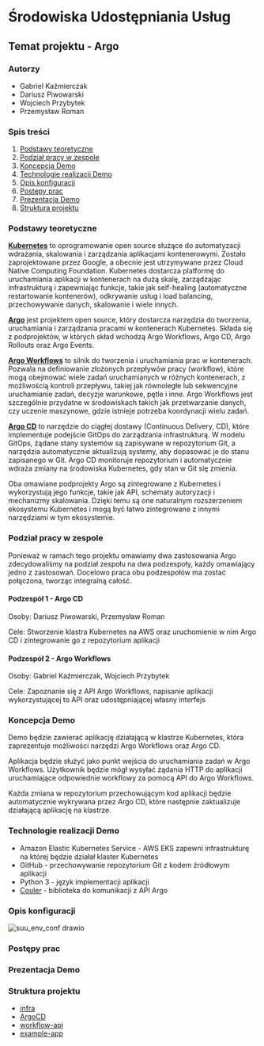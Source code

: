 # Środowiska Udostępniania Usług

## Temat projektu - Argo

### Autorzy

- Gabriel Kaźmierczak
- Dariusz Piwowarski
- Wojciech Przybytek
- Przemysław Roman

### Spis treści

1. [Podstawy teoretyczne](#podstawy-teoretyczne)
2. [Podział pracy w zespole](#podział-pracy-w-zespole)
3. [Koncepcja Demo](#koncepcja-demo)
4. [Technologie realizacji Demo](#technologie-realizacji-demo)
5. [Opis konfiguracji](#opis-konfiguracji)
6. [Postępy prac](#postępy-prac)
7. [Prezentacja Demo](#prezentacja-demo)
8. [Struktura projektu](#struktura-projektu)

### Podstawy teoretyczne

**[Kubernetes](https://kubernetes.io/)** to oprogramowanie open source służące do automatyzacji wdrażania, skalowania i
zarządzania aplikacjami kontenerowymi. Zostało zaprojektowane przez Google, a obecnie jest utrzymywane przez Cloud
Native Computing Foundation. Kubernetes dostarcza platformę do uruchamiania aplikacji w kontenerach na dużą skalę,
zarządzając infrastrukturą i zapewniając funkcje, takie jak self-healing (automatyczne restartowanie kontenerów),
odkrywanie usług i load balancing, przechowywanie danych, skalowanie i wiele innych.

**[Argo](https://argoproj.github.io/)** jest projektem open source, który dostarcza narzędzia do tworzenia, uruchamiania i
zarządzania pracami w kontenerach Kubernetes. Składa się z podprojektów, w których skład wchodzą Argo Workflows, Argo
CD, Argo Rollouts oraz Argo Events.

**[Argo Workflows](https://argoproj.github.io/workflows/)** to silnik do tworzenia i uruchamiania prac w kontenerach.
Pozwala na definiowanie złożonych przepływów pracy (workflow), które mogą obejmować wiele zadań uruchamianych w różnych
kontenerach, z możliwością kontroli przepływu, takiej jak równoległe lub sekwencyjne uruchamianie zadań, decyzje
warunkowe, pętle i inne. Argo Workflows jest szczególnie przydatne w środowiskach takich jak przetwarzanie danych, czy
uczenie maszynowe, gdzie istnieje potrzeba koordynacji wielu zadań.

**[Argo CD](https://argoproj.github.io/cd)** to narzędzie do ciągłej dostawy (Continuous Delivery, CD), które
implementuje podejście GitOps do zarządzania infrastrukturą. W modelu GitOps, żądane stany systemów są zapisywane w
repozytorium Git, a narzędzia automatycznie aktualizują systemy, aby dopasować je do stanu zapisanego w Git. Argo CD
monitoruje repozytorium i automatycznie wdraża zmiany na środowiska Kubernetes, gdy stan w Git się zmienia.

Oba omawiane podprojekty Argo są zintegrowane z Kubernetes i wykorzystują jego funkcje, takie jak API, schematy autoryzacji i mechanizmy
skalowania. Dzięki temu są one naturalnym rozszerzeniem ekosystemu Kubernetes i mogą być łatwo zintegrowane z innymi
narzędziami w tym ekosystemie.

### Podział pracy w zespole

Ponieważ w ramach tego projektu omawiamy dwa zastosowania Argo zdecydowaliśmy na podział zespołu na dwa podzespoły, każdy omawiający jedno z zastosowań.
Docelowo praca obu podzespołów ma zostać połączona, tworząc integralną całość.

#### Podzespół 1 - Argo CD

Osoby: Dariusz Piwowarski, Przemysław Roman

Cele: Stworzenie klastra Kubernetes na AWS oraz uruchomienie w nim Argo CD i zintegrowanie go z repozytorium aplikacji

#### Podzespół 2 - Argo Workflows

Osoby: Gabriel Kaźmierczak, Wojciech Przybytek

Cele: Zapoznanie się z API Argo Workflows, napisanie aplikacji wykorzystującej to API oraz udostępniającej własny interfejs

### Koncepcja Demo

Demo będzie zawierać aplikację działającą w klastrze Kubernetes, która zaprezentuje możliwości narzędzi Argo Workflows oraz Argo CD.

Aplikacja będzie służyć jako punkt wejścia do uruchamiania zadań w Argo Workflows. Użytkownik będzie mógł wysyłać
żądania HTTP do aplikacji uruchamiające odpowiednie workflowy za pomocą API do Argo Workflows.

Każda zmiana w repozytorium przechowującym kod aplikacji będzie automatycznie wykrywana przez Argo CD, które następnie zaktualizuje działającą aplikację na klastrze.

### Technologie realizacji Demo

- Amazon Elastic Kubernetes Service - AWS EKS zapewni infrastrukturę na której będzie działał klaster Kubernetes
- GitHub - przechowywanie repozytorium Git z kodem źródłowym aplikacji
- Python 3 - język implementacji aplikacji
- [Couler](https://github.com/couler-proj/couler) - biblioteka do komunikacji z API Argo

### Opis konfiguracji
![suu_env_conf drawio](https://github.com/SUU-Argo/.github/assets/46900653/65708f37-c412-4f7b-8d0c-fc4cf38f8fb8)

### Postępy prac

### Prezentacja Demo

### Struktura projektu
- [infra](https://github.com/SUU-Argo/infra)
- [ArgoCD](https://github.com/SUU-Argo/.github/blob/main/ArgoCD.md)
- [workflow-api](https://github.com/SUU-Argo/workflow-api)
- [example-app](https://github.com/SUU-Argo/argocd-example-app)
